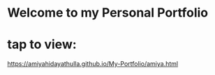 # Welcome to my Personal Portfolio

# tap to view: 
https://amiyahidayathulla.github.io/My-Portfolio/amiya.html
